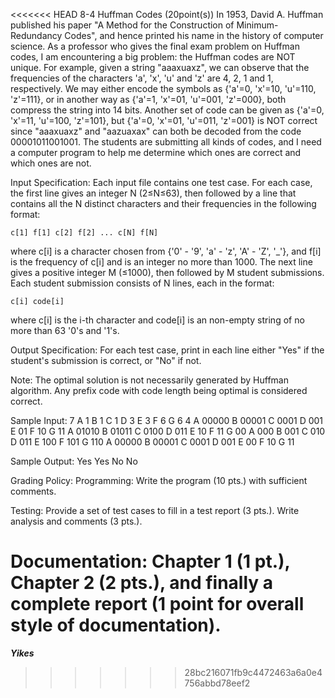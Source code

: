 <<<<<<< HEAD
8-4 Huffman Codes (20point(s))
 In 1953, David A. Huffman published his paper "A Method for the Construction of Minimum-Redundancy Codes", and hence printed his name in the history of computer science. As a professor who gives the final exam problem on Huffman codes, I am encountering a big problem: the Huffman codes are NOT unique. For example, given a string "aaaxuaxz", we can observe that the frequencies of the characters 'a', 'x', 'u' and 'z' are 4, 2, 1 and 1, respectively. We may either encode the symbols as {'a'=0, 'x'=10, 'u'=110, 'z'=111}, or in another way as {'a'=1, 'x'=01, 'u'=001, 'z'=000}, both compress the string into 14 bits. Another set of code can be given as {'a'=0, 'x'=11, 'u'=100, 'z'=101}, but {'a'=0, 'x'=01, 'u'=011, 'z'=001} is NOT correct since "aaaxuaxz" and "aazuaxax" can both be decoded from the code 00001011001001. The students are submitting all kinds of codes, and I need a computer program to help me determine which ones are correct and which ones are not.

Input Specification:
Each input file contains one test case. For each case, the first line gives an integer N (2≤N≤63), then followed by a line that contains all the N distinct characters and their frequencies in the following format:

    c[1] f[1] c[2] f[2] ... c[N] f[N]

where c[i] is a character chosen from {'0' - '9', 'a' - 'z', 'A' - 'Z', '_'}, and f[i] is the frequency of c[i] and is an integer no more than 1000. The next line gives a positive integer M (≤1000), then followed by M student submissions. Each student submission consists of N lines, each in the format:

    c[i] code[i]

where c[i] is the i-th character and code[i] is an non-empty string of no more than 63 '0's and '1's.

Output Specification:
For each test case, print in each line either "Yes" if the student's submission is correct, or "No" if not.

Note: The optimal solution is not necessarily generated by Huffman algorithm. Any prefix code with code length being optimal is considered correct.

Sample Input:
7
A 1 B 1 C 1 D 3 E 3 F 6 G 6
4
A 00000
B 00001
C 0001
D 001
E 01
F 10
G 11
A 01010
B 01011
C 0100
D 011
E 10
F 11
G 00
A 000
B 001
C 010
D 011
E 100
F 101
G 110
A 00000
B 00001
C 0001
D 001
E 00
F 10
G 11



Sample Output:
Yes
Yes
No
No



Grading Policy:
Programming: Write the program (10 pts.) with sufficient comments.

Testing: Provide a set of test cases to fill in a test report (3 pts.). Write analysis and comments (3 pts.).

Documentation: Chapter 1 (1 pt.), Chapter 2 (2 pts.), and finally a complete report (1 point for overall style of documentation).
=======
***Yikes***
>>>>>>> 28bc216071fb9c4472463a6a0e4756abbd78eef2
